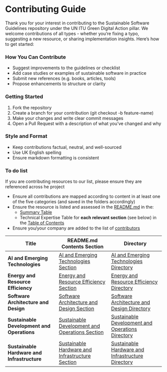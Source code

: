 # Contributing Guide

Thank you for your interest in contributing to the Sustainable Software Guidelines repository under the UN ITU Green Digital Action pillar.
We welcome contributions of all types - whether you’re fixing a typo, suggesting a new resource, or sharing implementation insights. Here’s how to get started:

### How You Can Contribute
- Suggest improvements to the guidelines or checklist
- Add case studies or examples of sustainable software in practice
- Submit new references (e.g. books, articles, tools)
- Propose enhancements to structure or clarity

### Getting Started
1. Fork the repository
2. Create a branch for your contribution (git checkout -b feature-name)
3. Make your changes and write clear commit messages
4. Open a Pull Request with a description of what you’ve changed and why


### Style and Format
- Keep contributions factual, neutral, and well-sourced
- Use UK English spelling
- Ensure markdown formatting is consistent

### To do list
If you are contributing resources to our list, please ensure they are referenced across he project
- Ensure all contributions are mapped according to content in at least one of the five categories (and saved in the folders accordingly)
- Ensure the resource is listed and assessed in the [README.md](https://github.com/sustainable-software-guidelines/Sustainable-Software-Development/blob/main/README.md) in the:
    - [Summary Table](https://github.com/sustainable-software-guidelines/Sustainable-Software-Development/blob/main/README.md#summary-table)
    - Technical Expertise Table for **each relevant section** (see below) in the [Table of Contents](https://github.com/sustainable-software-guidelines/Sustainable-Software-Development/blob/main/README.md#table-of-contents)
- Ensure you/your company are added to the list of [contributors](https://github.com/sustainable-software-guidelines/Sustainable-Software-Development/blob/main/README.md#contributors)


|     Title                        | README.md Contents Section | Directory    |
|----------------------------------|----------------------------|--------------|
|**AI and Emerging Technologies** | [AI and Emerging Technologies Section](https://github.com/sustainable-software-guidelines/Sustainable-Software-Development/blob/main/README.md#sustainable-development-and-operations) | [AI and Emerging Technologies Directory](https://github.com/sustainable-software-guidelines/Sustainable-Software-Development/tree/main/AI-and-Emerging-Technologies) |
|**Energy and Resource Efficiency** | [Energy and Resource Efficiency Section](https://github.com/sustainable-software-guidelines/Sustainable-Software-Development/blob/main/README.md#energy-and-resource-efficiency) | [Energy and Resource Efficiency Directory](https://github.com/sustainable-software-guidelines/Sustainable-Software-Development/tree/main/Energy-and-Resource-Efficiency) |
|**Software Architecture and Design** | [Software Architecture and Design Section](https://github.com/sustainable-software-guidelines/Sustainable-Software-Development/blob/main/README.md#software-architecture-and-design) | [Software Architecture and Design Directory](https://github.com/sustainable-software-guidelines/Sustainable-Software-Development/tree/main/Software-Architecture-and-Design) |
|**Sustainable Development and Operations** | [Sustainable Development and Operations Section](https://github.com/sustainable-software-guidelines/Sustainable-Software-Development/blob/main/README.md#sustainable-development-and-operations) | [Sustainable Development and Operations Directory](https://github.com/sustainable-software-guidelines/Sustainable-Software-Development/tree/main/Sustainable-Development-and-Operations) |
|**Sustainable Hardware and Infrastructure** | [Sustainable Hardware and Infrastructure Section](https://github.com/sustainable-software-guidelines/Sustainable-Software-Development/blob/main/README.md#sustainable-hardware-and-infrastructure) | [Sustainable Hardware and Infrastructure Directory](https://github.com/sustainable-software-guidelines/Sustainable-Software-Development/tree/main/Sustainable-Hardware-and-Infrastructure) |






